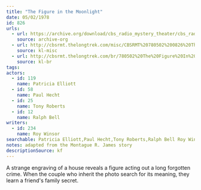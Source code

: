 ```yaml
---
title: "The Figure in the Moonlight"
date: 05/02/1978
id: 826
urls: 
  - url: https://archive.org/download/cbs_radio_mystery_theater/cbs_radio_mystery_theater-0801-0850.zip/cbs_radio_mystery_theater-0801-0850%2Fcbsrmt_0826_figure_in_the_moonlight.mp3
    source: archive-org
  - url: http://cbsrmt.thelongtrek.com/misc/CBSRMT%20780502%200826%20The%20Figure%20In%20The%20Moonlight_gb.mp3
    source: kl-misc
  - url: http://cbsrmt.thelongtrek.com/br/780502%20The%20Figure%20In%20The%20Moonlight-WBBM.mp3
    source: kl-br
tags: 
actors:  
  - id: 119
    name: Patricia Elliott  
  - id: 58
    name: Paul Hecht  
  - id: 25
    name: Tony Roberts  
  - id: 12
    name: Ralph Bell
writers:  
  - id: 234
    name: Roy Winsor
searchable: Patricia Elliott,Paul Hecht,Tony Roberts,Ralph Bell Roy Winsor
notes: adapted from the Montague R. James story
descriptionSource: kf
---
```

A strange engraving of a house reveals a figure acting out a long forgotten crime. When the couple who inherit the photo search for its meaning, they learn a friend's family secret.